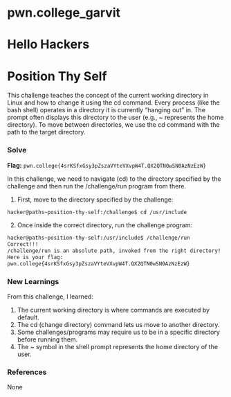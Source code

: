 # pwn.college_garvit
# Hello Hackers

# Position Thy Self
This challenge teaches the concept of the current working directory in Linux and how to change it using the cd command.
Every process (like the bash shell) operates in a directory it is currently “hanging out” in. The prompt often displays this directory to the user (e.g., ~ represents the home directory).
To move between directories, we use the cd command with the path to the target directory.

### Solve
**Flag:** `pwn.college{4srKSfxGsy3pZszaVYteVXvpW4T.QX2QTN0wSN0AzNzEzW}`

In this challenge, we need to navigate (cd) to the directory specified by the challenge and then run the /challenge/run program from there.
1. First, move to the directory specified by the challenge:
```bash
hacker@paths~position-thy-self:/challenge$ cd /usr/include
```
2. Once inside the correct directory, run the challenge program:
```bash
hacker@paths~position-thy-self:/usr/include$ /challenge/run
Correct!!!
/challenge/run is an absolute path, invoked from the right directory!
Here is your flag:
pwn.college{4srKSfxGsy3pZszaVYteVXvpW4T.QX2QTN0wSN0AzNzEzW}
```

### New Learnings
From this challenge, I learned:

1. The current working directory is where commands are executed by default.
2. The cd (change directory) command lets us move to another directory.
3. Some challenges/programs may require us to be in a specific directory before running them.
4. The ~ symbol in the shell prompt represents the home directory of the user.

### References 
None